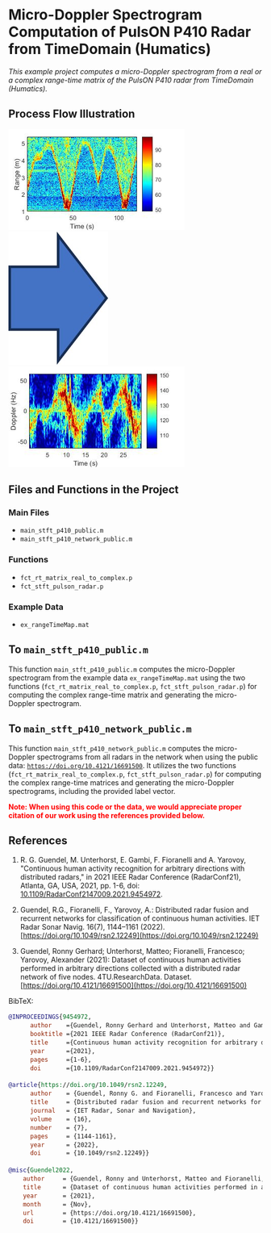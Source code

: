 # Micro-Doppler Spectrogram Computation of PulsON P410 Radar from TimeDomain (Humatics)

_This example project computes a micro-Doppler spectrogram from a real or a complex range-time matrix of the PulsON P410 radar from TimeDomain (Humatics)._

## Process Flow Illustration
![Range-Time Map](rangeTime_figure.jpg) ![Arrow](ARROW_IMAGE.jpg) ![Micro-Doppler Spectrogram](microDoppler_figure.jpg)

## Files and Functions in the Project
### Main Files
* `main_stft_p410_public.m`
* `main_stft_p410_network_public.m`

### Functions
* `fct_rt_matrix_real_to_complex.p`
* `fct_stft_pulson_radar.p`

### Example Data
* `ex_rangeTimeMap.mat`

## To `main_stft_p410_public.m`
This function `main_stft_p410_public.m` computes the micro-Doppler spectrogram from the example data `ex_rangeTimeMap.mat` using the two functions (`fct_rt_matrix_real_to_complex.p`, `fct_stft_pulson_radar.p`) for computing the complex range-time matrix and generating the micro-Doppler spectrogram.

## To `main_stft_p410_network_public.m`
This function `main_stft_p410_network_public.m` computes the micro-Doppler spectrograms from all radars in the network when using the public data: [`https://doi.org/10.4121/16691500`](https://doi.org/10.4121/16691500). It utilizes the two functions (`fct_rt_matrix_real_to_complex.p`, `fct_stft_pulson_radar.p`) for computing the complex range-time matrices and generating the micro-Doppler spectrograms, including the provided label vector.

<span style="color:red; font-weight:bold;">
Note: When using this code or the data, we would appreciate proper citation of our work using the references provided below.
</span>


## References
1. R. G. Guendel, M. Unterhorst, E. Gambi, F. Fioranelli and A. Yarovoy, "Continuous human activity recognition for arbitrary directions with distributed radars," in 2021 IEEE Radar Conference (RadarConf21), Atlanta, GA, USA, 2021, pp. 1-6, doi: [10.1109/RadarConf2147009.2021.9454972](https://doi.org/10.1109/RadarConf2147009.2021.9454972).

2. Guendel, R.G., Fioranelli, F., Yarovoy, A.: Distributed radar fusion and recurrent networks for classification of continuous human activities. IET Radar Sonar Navig. 16(7), 1144–1161 (2022). [https://doi.org/10.1049/rsn2.12249](https://doi.org/10.1049/rsn2.12249)

3. Guendel, Ronny Gerhard; Unterhorst, Matteo; Fioranelli, Francesco; Yarovoy, Alexander (2021): Dataset of continuous human activities performed in arbitrary directions collected with a distributed radar network of five nodes. 4TU.ResearchData. Dataset. [https://doi.org/10.4121/16691500](https://doi.org/10.4121/16691500)

BibTeX:
```bib
@INPROCEEDINGS{9454972,
      author    ={Guendel, Ronny Gerhard and Unterhorst, Matteo and Gambi, Ennio and Fioranelli, Francesco and Yarovoy, Alexander},
      booktitle ={2021 IEEE Radar Conference (RadarConf21)}, 
      title     ={Continuous human activity recognition for arbitrary directions with distributed radars}, 
      year      ={2021},
      pages     ={1-6},
      doi       ={10.1109/RadarConf2147009.2021.9454972}}

@article{https://doi.org/10.1049/rsn2.12249,
      author    = {Guendel, Ronny G. and Fioranelli, Francesco and Yarovoy, Alexander},
      title     = {Distributed radar fusion and recurrent networks for classification of continuous human activities},
      journal   = {IET Radar, Sonar and Navigation},
      volume    = {16},
      number    = {7},
      pages     = {1144-1161},
      year      = {2022},
      doi       = {10.1049/rsn2.12249}}

@misc{Guendel2022, 
    author     = {Guendel, Ronny and Unterhorst, Matteo and Fioranelli, Francesco and Yarovoy, Alexander},
    title      = {Dataset of continuous human activities performed in arbitrary directions collected with a distributed radar network of five nodes},
    year       = {2021}, 
    month      = {Nov}, 
    url        = {https://doi.org/10.4121/16691500}, 
    doi        = {10.4121/16691500}} 
